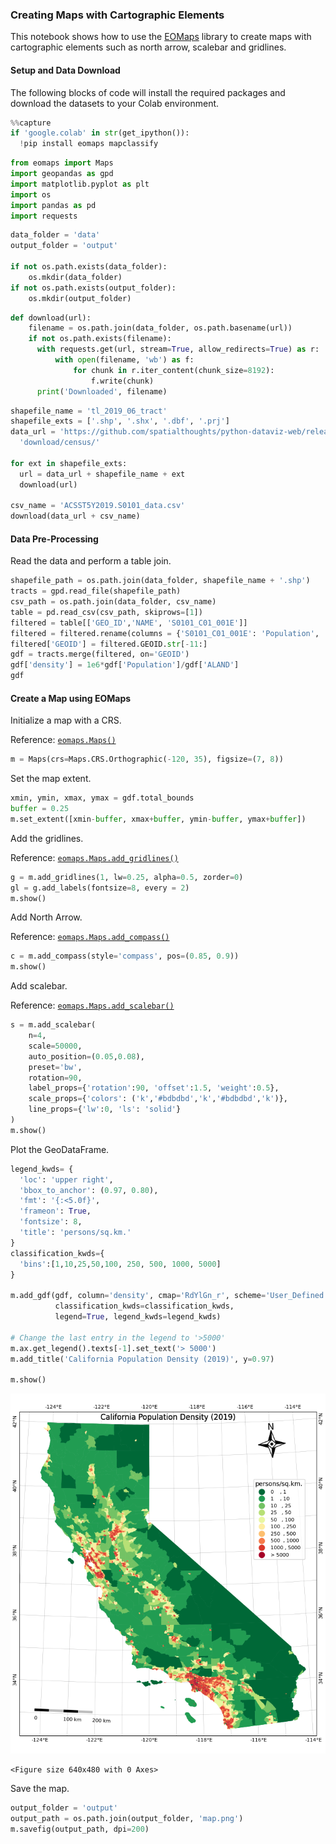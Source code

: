 ### Creating Maps with Cartographic Elements

This notebook shows how to use the [EOMaps](https://eomaps.readthedocs.io/en/latest/index.html) library to create maps with cartographic elements such as north arrow, scalebar and gridlines.

#### Setup and Data Download

The following blocks of code will install the required packages and download the datasets to your Colab environment.


```python
%%capture
if 'google.colab' in str(get_ipython()):
  !pip install eomaps mapclassify
```


```python
from eomaps import Maps
import geopandas as gpd
import matplotlib.pyplot as plt
import os
import pandas as pd
import requests
```


```python
data_folder = 'data'
output_folder = 'output'

if not os.path.exists(data_folder):
    os.mkdir(data_folder)
if not os.path.exists(output_folder):
    os.mkdir(output_folder)
```


```python
def download(url):
    filename = os.path.join(data_folder, os.path.basename(url))
    if not os.path.exists(filename):
      with requests.get(url, stream=True, allow_redirects=True) as r:
          with open(filename, 'wb') as f:
              for chunk in r.iter_content(chunk_size=8192):
                  f.write(chunk)
      print('Downloaded', filename)
```


```python
shapefile_name = 'tl_2019_06_tract'
shapefile_exts = ['.shp', '.shx', '.dbf', '.prj']
data_url = 'https://github.com/spatialthoughts/python-dataviz-web/releases/' \
  'download/census/'

for ext in shapefile_exts:
  url = data_url + shapefile_name + ext
  download(url)

csv_name = 'ACSST5Y2019.S0101_data.csv'
download(data_url + csv_name)

```

#### Data Pre-Processing

Read the data and perform a table join.


```python
shapefile_path = os.path.join(data_folder, shapefile_name + '.shp')
tracts = gpd.read_file(shapefile_path)
csv_path = os.path.join(data_folder, csv_name)
table = pd.read_csv(csv_path, skiprows=[1])
filtered = table[['GEO_ID','NAME', 'S0101_C01_001E']]
filtered = filtered.rename(columns = {'S0101_C01_001E': 'Population', 'GEO_ID': 'GEOID'})
filtered['GEOID'] = filtered.GEOID.str[-11:]
gdf = tracts.merge(filtered, on='GEOID')
gdf['density'] = 1e6*gdf['Population']/gdf['ALAND']
gdf
```

#### Create a Map using EOMaps

Initialize a map with a CRS.

Reference: [`eomaps.Maps()`](https://eomaps.readthedocs.io/en/latest/generated/eomaps.eomaps.Maps.html#eomaps.eomaps.Maps)


```python
m = Maps(crs=Maps.CRS.Orthographic(-120, 35), figsize=(7, 8))
```

Set the map extent.


```python
xmin, ymin, xmax, ymax = gdf.total_bounds
buffer = 0.25
m.set_extent([xmin-buffer, xmax+buffer, ymin-buffer, ymax+buffer])
```

Add the gridlines.

Reference: [`eomaps.Maps.add_gridlines()`](https://eomaps.readthedocs.io/en/latest/generated/eomaps.eomaps.Maps.add_gridlines.html)



```python
g = m.add_gridlines(1, lw=0.25, alpha=0.5, zorder=0)
gl = g.add_labels(fontsize=8, every = 2)
m.show()
```

Add North Arrow.

Reference: [`eomaps.Maps.add_compass()`](https://eomaps.readthedocs.io/en/latest/generated/eomaps.eomaps.Maps.add_compass.html#eomaps.eomaps.Maps.add_compass)


```python
c = m.add_compass(style='compass', pos=(0.85, 0.9))
m.show()
```

Add scalebar.

Reference: [`eomaps.Maps.add_scalebar()`](https://eomaps.readthedocs.io/en/latest/generated/eomaps.eomaps.Maps.add_scalebar.html)


```python
s = m.add_scalebar(
    n=4,
    scale=50000,
    auto_position=(0.05,0.08),
    preset='bw',
    rotation=90,
    label_props={'rotation':90, 'offset':1.5, 'weight':0.5},
    scale_props={'colors': ('k','#bdbdbd','k','#bdbdbd','k')},
    line_props={'lw':0, 'ls': 'solid'}
)
m.show()
```

Plot the GeoDataFrame.


```python
legend_kwds= {
  'loc': 'upper right',
  'bbox_to_anchor': (0.97, 0.80),
  'fmt': '{:<5.0f}',
  'frameon': True,
  'fontsize': 8,
  'title': 'persons/sq.km.'
}
classification_kwds={
  'bins':[1,10,25,50,100, 250, 500, 1000, 5000]
}

m.add_gdf(gdf, column='density', cmap='RdYlGn_r', scheme='User_Defined',
          classification_kwds=classification_kwds,
          legend=True, legend_kwds=legend_kwds)

# Change the last entry in the legend to '>5000'
m.ax.get_legend().texts[-1].set_text('> 5000')
m.add_title('California Population Density (2019)', y=0.97)

m.show()
```


    
![](python-dataviz-output/supplement_cartographic_elements_files/supplement_cartographic_elements_22_0.png)
    



    <Figure size 640x480 with 0 Axes>


Save the map.


```python
output_folder = 'output'
output_path = os.path.join(output_folder, 'map.png')
m.savefig(output_path, dpi=200)
```
